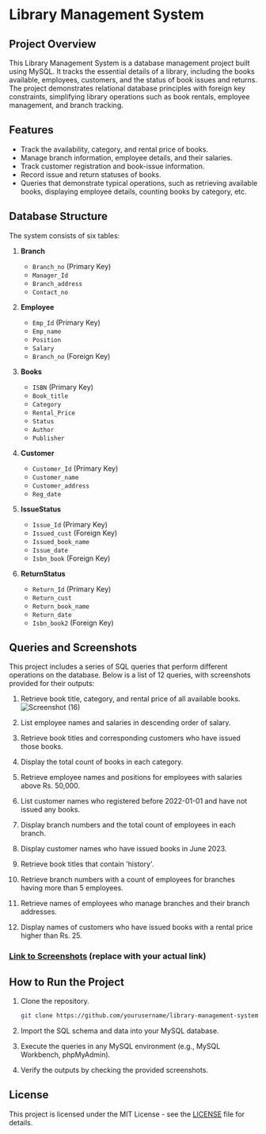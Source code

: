 # Library Management System

## Project Overview

This Library Management System is a database management project built using MySQL. It tracks the essential details of a library, including the books available, employees, customers, and the status of book issues and returns. The project demonstrates relational database principles with foreign key constraints, simplifying library operations such as book rentals, employee management, and branch tracking.

## Features

- Track the availability, category, and rental price of books.
- Manage branch information, employee details, and their salaries.
- Track customer registration and book-issue information.
- Record issue and return statuses of books.
- Queries that demonstrate typical operations, such as retrieving available books, displaying employee details, counting books by category, etc.

## Database Structure

The system consists of six tables:

1. **Branch**
    - `Branch_no` (Primary Key)
    - `Manager_Id`
    - `Branch_address`
    - `Contact_no`

2. **Employee**
    - `Emp_Id` (Primary Key)
    - `Emp_name`
    - `Position`
    - `Salary`
    - `Branch_no` (Foreign Key)

3. **Books**
    - `ISBN` (Primary Key)
    - `Book_title`
    - `Category`
    - `Rental_Price`
    - `Status`
    - `Author`
    - `Publisher`

4. **Customer**
    - `Customer_Id` (Primary Key)
    - `Customer_name`
    - `Customer_address`
    - `Reg_date`

5. **IssueStatus**
    - `Issue_Id` (Primary Key)
    - `Issued_cust` (Foreign Key)
    - `Issued_book_name`
    - `Issue_date`
    - `Isbn_book` (Foreign Key)

6. **ReturnStatus**
    - `Return_Id` (Primary Key)
    - `Return_cust`
    - `Return_book_name`
    - `Return_date`
    - `Isbn_book2` (Foreign Key)

## Queries and Screenshots

This project includes a series of SQL queries that perform different operations on the database. Below is a list of 12 queries, with screenshots provided for their outputs:

1. Retrieve book title, category, and rental price of all available books.![Screenshot (16)](https://github.com/user-attachments/assets/1a92f697-7f42-47bf-8c5f-19734adcf1c5)

2. List employee names and salaries in descending order of salary.
3. Retrieve book titles and corresponding customers who have issued those books.
4. Display the total count of books in each category.
5. Retrieve employee names and positions for employees with salaries above Rs. 50,000.
6. List customer names who registered before 2022-01-01 and have not issued any books.
7. Display branch numbers and the total count of employees in each branch.
8. Display customer names who have issued books in June 2023.
9. Retrieve book titles that contain 'history'.
10. Retrieve branch numbers with a count of employees for branches having more than 5 employees.
11. Retrieve names of employees who manage branches and their branch addresses.
12. Display names of customers who have issued books with a rental price higher than Rs. 25.

### [Link to Screenshots](#) (replace with your actual link)

## How to Run the Project

1. Clone the repository.
    ```bash
    git clone https://github.com/yourusername/library-management-system.git
    ```
2. Import the SQL schema and data into your MySQL database.

3. Execute the queries in any MySQL environment (e.g., MySQL Workbench, phpMyAdmin).

4. Verify the outputs by checking the provided screenshots.

## License

This project is licensed under the MIT License - see the [LICENSE](LICENSE) file for details.
